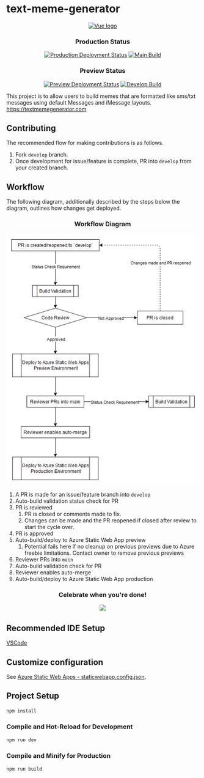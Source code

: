 # text-meme-generator

<p align="center"><a href="https://textmemegenerator.com" target="_blank" rel="noopener noreferrer"><img width="100" src="https://textmemegenerator.com/favicon.svg" alt="Vue logo"></a></p>

<h3 align="center">Production Status</h3>
<p align="center">
  <a href="https://github.com/thesftechie/text-meme-generator/actions/workflows/prod-deploy.yml"><img src="https://github.com/thesftechie/text-meme-generator/actions/workflows/prod-deploy.yml/badge.svg?kill_cache=1" alt="Production Deployment Status"></a>
  <a href="https://github.com/thesftechie/text-meme-generator/actions/workflows/prod-build.yml"><img src="https://github.com/thesftechie/text-meme-generator/actions/workflows/prod-build.yml/badge.svg?kill_cache=1" alt="Main Build"></a>
</p>

<h3 align="center">Preview Status</h3>
<p align="center">
  <a href="https://github.com/thesftechie/text-meme-generator/actions/workflows/preview-deploy.yml"><img src="https://github.com/thesftechie/text-meme-generator/actions/workflows/preview-deploy.yml/badge.svg?kill_cache=1" alt="Preview Deployment Status"></a>
  <a href="https://github.com/thesftechie/text-meme-generator/actions/workflows/develop-build.yml"><img src="https://github.com/thesftechie/text-meme-generator/actions/workflows/develop-build.yml/badge.svg?kill_cache=1" alt="Develop Build"></a>
</p>

This project is to allow users to build memes that are formatted like sms/txt messages using default Messages and iMessage layouts. https://textmemegenerator.com

## Contributing

The recommended flow for making contributions is as follows.

1. Fork `develop` branch.
1. Once development for issue/feature is complete, PR into `develop` from your created branch.

## Workflow

The following diagram, additionally described by the steps below the diagram, outlines how changes get deployed.

<div align="center">
<h3>Workflow Diagram</h3>
<div align="center"><img src="./docs/images/code-workflow.png" /></div>
</div>

1. A PR is made for an issue/feature branch into `develop`
1. Auto-build validation status check for PR
1. PR is reviewed
   1. PR is closed or comments made to fix.
   1. Changes can be made and the PR reopened if closed after review to start the cycle over.
1. PR is approved
1. Auto-build/deploy to Azure Static Web App preview
   1. Potential fails here if no cleanup on previous previews due to Azure freebie limitations. Contact owner to remove previous previews
1. Reviewer PRs into `main`
1. Auto-build validation check for PR
1. Reviewer enables auto-merge
1. Auto-build/deploy to Azure Static Web App production


<div align="center">
<h3>Celebrate when you're done!</h3>
<div align="center"><img src="https://static.wikia.nocookie.net/halo/images/a/a8/Grunt_birthday_party_by_full_on_zombie-d36leni.jpg/revision/latest?cb=20120115191434&path-prefix=es" style="height:100px" /></div>
</div>

## Recommended IDE Setup

[VSCode](https://code.visualstudio.com/)

## Customize configuration

See [Azure Static Web Apps - staticwebapp.config.json](https://learn.microsoft.com/en-us/azure/static-web-apps/configuration).

## Project Setup

```sh
npm install
```

### Compile and Hot-Reload for Development

```sh
npm run dev
```

### Compile and Minify for Production

```sh
npm run build
```
